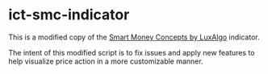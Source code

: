 # ict-smc-indicator

This is a modified copy of the [Smart Money Concepts by LuxAlgo](https://www.tradingview.com/script/CnB3fSph-Smart-Money-Concepts-LuxAlgo/) indicator.

The intent of this modified script is to fix issues and apply new features to help visualize price action in a more customizable manner.
